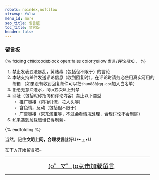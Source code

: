 ```yaml
---
robots: noindex,nofollow
sitemap: false
menu_id: more
seo_title: 留言版
toc_title: 留言版
header: false
---
```


### 留言板

{% folding child:codeblock open:false color:yellow 留言/评论须知： %}

1. 禁止发表违法暴乱，黄赌毒（包括但不限于）的言论
2. 本站支持邮件发送评论信息（收到回复时），在评论时请务必使用真实可用的邮箱
   （如果没有收到回复邮件可以把`thun888@qq.com`加入白名单）
3. 拒绝无意义灌水，同ip五次以上封禁
4. 网址（包括昵称指向和评论内容）禁止以下类型
   - 推广链接（包括引流，拉人头等）
   - 含色情，反动（包括但不限于）
   - 广告链接（京东淘宝等，不过会看情况处理，合理讨论不会删除）
5. 如果遇到加载缓慢记得刷新~

{% endfolding %}

当然，记住**文明上网，合理发言**就好U*•ェ•U

在下方开始留言吧~


<HR width="95%" color=#987cb9 SIZE=3>
  <a id="artalkup" href="javascript:load();" style="text-align: center;display:block;background-color:var(--link-hover-bg-color);font-size:20px">(o゜▽゜)o点击加载留言</a><span id="fileup" style="text-align: center;display:block;"></span>
  <HR width="95%" color=#987cb9 SIZE=3>
  <div id="Comments"></div>
  <link href="https://cdn.jsdelivr.net/npm/artalk@2.1.1/dist/Artalk.css" rel="stylesheet">
  <script src="https://cdn.jsdelivr.net/npm/artalk@2.1.1/dist/Artalk.js"></script>
  <script>
function load(){var script=document.createElement("script");script.type="text/javascript";script.src='/js/artalkconfig.js';document.body.appendChild(script)}
  </script>
